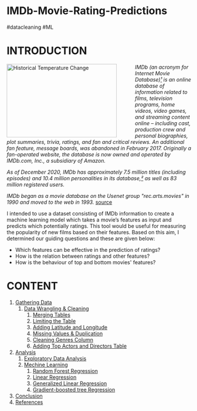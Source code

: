 # IMDb-Movie-Rating-Predictions
#datacleaning #ML
# INTRODUCTION
<img src="https://play-lh.googleusercontent.com/R5x56X7xOHZenDcDjP9q9qwWGg3iB7KKEz1KUMHbEurjDRXY4VLb3LBjOZ4u1_XiXzC-"     alt="Historical Temperature Change"     style="float: left; margin-right: 50px;width:300px;height:200px;" />

_IMDb (an acronym for Internet Movie Database)[¹](https://en.wikipedia.org/wiki/IMDb#cite_note-1) is an online database of information related to films, television programs, home videos, video games, and streaming content online – including cast, production crew and personal biographies, plot summaries, trivia, ratings, and fan and critical reviews. An additional fan feature, message boards, was abandoned in February 2017. Originally a fan-operated website, the database is now owned and operated by IMDb.com, Inc., a subsidiary of Amazon._

_As of December 2020, IMDb has approximately 7.5 million titles (including episodes) and 10.4 million personalities in its database,[²](https://en.wikipedia.org/wiki/IMDb#cite_note-stats-2) as well as 83 million registered users._

_IMDb began as a movie database on the Usenet group "rec.arts.movies" in 1990 and moved to the web in 1993._
[source](https://en.wikipedia.org/wiki/IMDb)


I intended to use a dataset consisting of IMDb information to create a
machine learning model which takes a movie’s features as input and predicts which potentially ratings. This tool would be useful for measuring the popularity of new films based on their features. Based on this aim, I determined our guiding questions and these are given below:

- Which features can be effective in the prediction of ratings?
- How is the relation between ratings and other features?
- How is the behaviour of top and bottom movies' features?

# CONTENT

1. [Gathering Data](#1)
    1. [Data Wrangling & Cleaning](#2)
        1. [Merging Tables](#2)
        1. [Limiting the Table](#2)
        1. [Adding Latitude and Longitude](#30)
        1. [Missing Values & Duplication](#31)
        1. [Cleaning Genres Column](#32)
        1. [Adding Top Actors and Directors Table](#33)
1. [Analysis](#3)
    1. [Exploratory Data Analysis](#3)
    1. [Mechine Learning](#5)
        1. [Random Forest Regression](#6)
        1. [Linear Regression](#7)
        1. [Generalized Linear Regression](#8)
        1. [Gradient-boosted tree Regression](#9)
1. [Conclusion](#10)
1. [References](#11)
   
